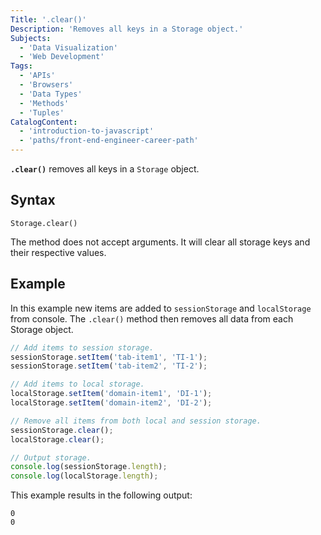 ```yaml
---
Title: '.clear()'
Description: 'Removes all keys in a Storage object.'
Subjects:
  - 'Data Visualization'
  - 'Web Development'
Tags:
  - 'APIs'
  - 'Browsers'
  - 'Data Types'
  - 'Methods'
  - 'Tuples'
CatalogContent:
  - 'introduction-to-javascript'
  - 'paths/front-end-engineer-career-path'
---
```


**`.clear()`** removes all keys in a `Storage` object.

## Syntax

```pseudo
Storage.clear()
```

The method does not accept arguments. It will clear all storage keys and their respective values.

## Example

In this example new items are added to `sessionStorage` and `localStorage` from console. The `.clear()` method then removes all data 
from each Storage object.

```js
// Add items to session storage.
sessionStorage.setItem('tab-item1', 'TI-1');
sessionStorage.setItem('tab-item2', 'TI-2');

// Add items to local storage.
localStorage.setItem('domain-item1', 'DI-1');
localStorage.setItem('domain-item2', 'DI-2');

// Remove all items from both local and session storage.
sessionStorage.clear();
localStorage.clear();

// Output storage.
console.log(sessionStorage.length);
console.log(localStorage.length);
```

This example results in the following output:

```shell
0
0
```